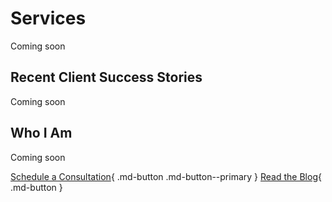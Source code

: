 # Services

Coming soon

## Recent Client Success Stories

Coming soon

## Who I Am

Coming soon

[Schedule a Consultation](https://cal.com/your-handle){ .md-button .md-button--primary }
[Read the Blog](./blog/index.md){ .md-button }

